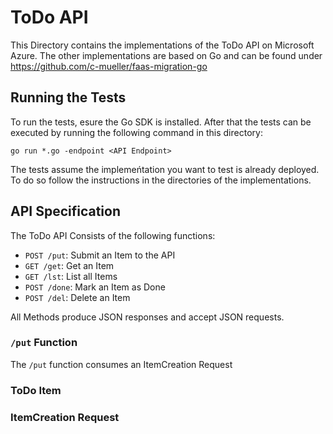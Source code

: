# ToDo API

This Directory contains the implementations of the ToDo API on Microsoft Azure. The other implementations are based on Go and can be found under
https://github.com/c-mueller/faas-migration-go

## Running the Tests

To run the tests, esure the Go SDK is installed. After that the tests can be executed by running the following command in this directory:
```
go run *.go -endpoint <API Endpoint>
```

The tests assume the implemeńtation you want to test is already deployed. To do so follow the instructions in the directories of the
implementations.

## API Specification

The ToDo API Consists of the following functions:

- `POST /put`: Submit an Item to the API
- `GET /get`: Get an Item
- `GET /lst`: List all Items
- `POST /done`: Mark an Item as Done
- `POST /del`: Delete an Item

All Methods produce JSON responses and accept JSON requests.

### `/put` Function

The `/put` function consumes an ItemCreation Request

### ToDo Item


### ItemCreation Request
